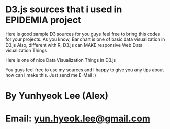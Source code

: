 # D3.js sources that i used in EPIDEMIA project

 Here is good sample D3 sources for you guys
 feel free to bring this codes for your projects.
 As you know, Bar chart is one of basic data visualization in D3.js
 Also, different with R, D3.js can MAKE responsive Web Data visualization Things

 Here is one of nice Data Visualization Things in D3.js

 You guys feel free to use my sources and I happy to give you any tips about
 how can i make this. Just send me E-Mail :)


# By Yunhyeok Lee (Alex)
# Email: yun.hyeok.lee@gmail.com
